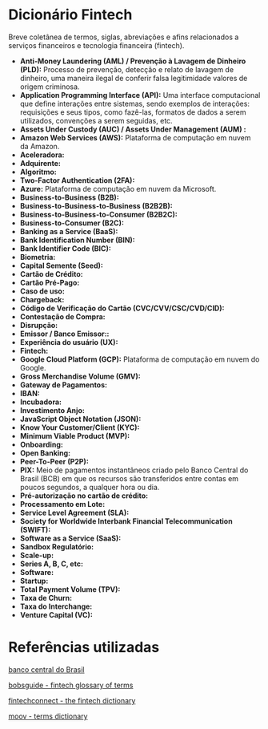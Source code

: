 # Dicionário Fintech

Breve coletânea de termos, siglas, abreviações e afins relacionados a serviços financeiros e tecnologia financeira (fintech).

- **Anti-Money Laundering (AML) / Prevenção à Lavagem de Dinheiro (PLD):** Processo de prevenção, detecção e relato de lavagem de dinheiro, uma maneira ilegal de conferir falsa legitimidade valores de origem criminosa.
- **Application Programming Interface (API):** Uma interface computacional que define interações entre sistemas, sendo exemplos de interações: requisições e seus tipos, como fazê-las, formatos de dados a serem utilizados, convenções a serem seguidas, etc.
- **Assets Under Custody (AUC) / Assets Under Management (AUM) :** 
- **Amazon Web Services (AWS):** Plataforma de computação em nuvem da Amazon.
- **Aceleradora:**
- **Adquirente:**
- **Algoritmo:**
- **Two-Factor Authentication (2FA):**
- **Azure:** Plataforma de computação em nuvem da Microsoft.
- **Business-to-Business (B2B):**
- **Business-to-Business-to-Business (B2B2B):**
- **Business-to-Business-to-Consumer (B2B2C):**
- **Business-to-Consumer (B2C):**
- **Banking as a Service (BaaS):**
- **Bank Identification Number (BIN):**
- **Bank Identifier Code (BIC):**
- **Biometria:**
- **Capital Semente (Seed):**
- **Cartão de Crédito:**
- **Cartão Pré-Pago:**
- **Caso de uso:**
- **Chargeback:**
- **Código de Verificação do Cartão (CVC/CVV/CSC/CVD/CID):**
- **Contestação de Compra:**
- **Disrupção:**
- **Emissor / Banco Emissor::**
- **Experiência do usuário (UX):**
- **Fintech:**
- **Google Cloud Platform (GCP):** Plataforma de computação em nuvem do Google.
- **Gross Merchandise Volume (GMV):**
- **Gateway de Pagamentos:**
- **IBAN:**
- **Incubadora:**
- **Investimento Anjo:**
- **JavaScript Object Notation (JSON):**
- **Know Your Customer/Client (KYC):**
- **Minimum Viable Product (MVP):**
- **Onboarding:**
- **Open Banking:**
- **Peer-To-Peer (P2P):**
- **PIX:** Meio de pagamentos instantâneos criado pelo Banco Central do Brasil (BCB) em que os recursos são transferidos entre contas em poucos segundos, a qualquer hora ou dia.
- **Pré-autorização no cartão de crédito:**
- **Processamento em Lote:**
- **Service Level Agreement (SLA):**
- **Society for Worldwide Interbank Financial Telecommunication (SWIFT):**
- **Software as a Service (SaaS):**
- **Sandbox Regulatório:**
- **Scale-up:**
- **Series A, B, C, etc:**
- **Software:**
- **Startup:**
- **Total Payment Volume (TPV):**
- **Taxa de Churn:**
- **Taxa do Interchange:**
- **Venture Capital (VC):**

# Referências utilizadas

[banco central do Brasil](https://www.bcb.gov.br/estabilidadefinanceira/pix)

[bobsguide - fintech glossary of terms](https://www.bobsguide.com/guide/news/2019/Jun/26/fintech-glossary-of-terms/)

[fintechconnect - the fintech dictionary](https://www.fintechconnect.com/paytech/articles/the-fintech-dictionary)

[moov - terms dictionary](https://github.com/moov-io/terms-dictionary)
